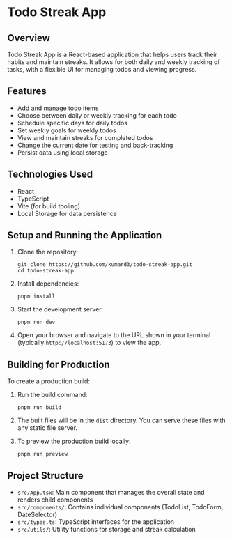 # Todo Streak App

## Overview

Todo Streak App is a React-based application that helps users track their habits and maintain streaks. It allows for both daily and weekly tracking of tasks, with a flexible UI for managing todos and viewing progress.

## Features

- Add and manage todo items
- Choose between daily or weekly tracking for each todo
- Schedule specific days for daily todos
- Set weekly goals for weekly todos
- View and maintain streaks for completed todos
- Change the current date for testing and back-tracking
- Persist data using local storage

## Technologies Used

- React
- TypeScript
- Vite (for build tooling)
- Local Storage for data persistence

## Setup and Running the Application

1. Clone the repository:
   ```
   git clone https://github.com/kumard3/todo-streak-app.git
   cd todo-streak-app
   ```

2. Install dependencies:
   ```
   pnpm install
   ```

3. Start the development server:
   ```
   pnpm run dev
   ```

4. Open your browser and navigate to the URL shown in your terminal (typically `http://localhost:5173`) to view the app.

## Building for Production

To create a production build:

1. Run the build command:
   ```
   pnpm run build
   ```

2. The built files will be in the `dist` directory. You can serve these files with any static file server.

3. To preview the production build locally:
   ```
   pnpm run preview
   ```

## Project Structure

- `src/App.tsx`: Main component that manages the overall state and renders child components
- `src/components/`: Contains individual components (TodoList, TodoForm, DateSelector)
- `src/types.ts`: TypeScript interfaces for the application
- `src/utils/`: Utility functions for storage and streak calculation